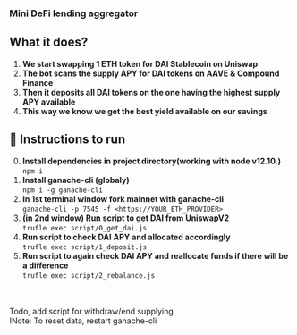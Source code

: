### Mini DeFi lending aggregator

## What it does?
1. **We start swapping 1 ETH token for DAI Stablecoin on Uniswap**
2. **The bot scans the supply APY for DAI tokens on AAVE & Compound Finance**
3. **Then it deposits all DAI tokens on the one having the highest supply APY available**
4. **This way we know we get the best yield available on our savings**

## 📃 Instructions to run
0. **Install dependencies in project directory(working with node v12.10.)**
</br>```npm i```
1. **Install ganache-cli (globaly)**
</br>```npm i -g ganache-cli```
2. **In 1st terminal window fork mainnet with ganache-cli**
</br>```ganache-cli -p 7545 -f <https://YOUR_ETH_PROVIDER>```
3. **(in 2nd window) Run script to get DAI from UniswapV2**
</br>```trufle exec script/0_get_dai.js```
4. **Run script to check DAI APY and allocated accordingly**
</br>```trufle exec script/1_deposit.js```
5. **Run script to again check DAI APY and reallocate funds if there will be a difference**
</br>```trufle exec script/2_rebalance.js```
</br>
</br>Todo, add script for withdraw/end supplying
</br>!Note: To reset data, restart ganache-cli